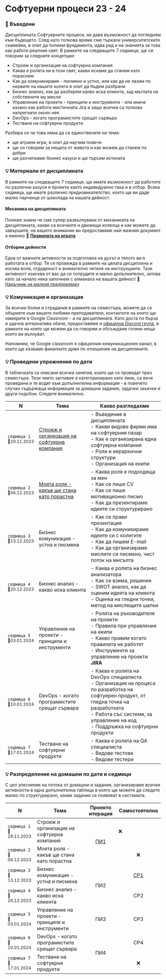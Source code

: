 # Софтуерни процеси 23 - 24

### 🚀 Въведени
Дисциплината Софтуерните процеси, ни дава възможност да погледнем към бъдещето. След като толкова време сме търкали университетските скамейки, в опит да попием фундамента, идва ред и на знанията за това как работи реалния свят. В рамките на следващите 7 седмици, ще си говорим за следните концепции:

- Строеж и организация на софтуерна компания
- Каква е ролята ни в този свят, какви искаме да станем като пораснем
- Как да комуникираме - писмено и устно, или как да не лазим по нервите на нашите колеги в опит да бъдем разбрани
- Бизнес анализ, как да разберем какво иска клиента, зад мъглата на собствените му мисли
- Управление на проекти - принципи и инструменти - или иначе казано как работи мистичната Jira и защо всички са толкова напрегнати около нея
- DevOps - когато програмистите срещат сървъра
- Тестване на софтуерни продукти

Разбира се че това няма да са единствените ни теми:
- ще играем игри, в опит да научим повече
- ще си говорим за нещата от живота и как можем да станем по добри
- ще разчепкаме бизнес казуси и ще търсим истината

### 💡 Материали от дисциплината

В рамките на следващите 7 седмици, ще имате възможност да работите по различни казуси и проекти както индивидуално така и в отбор. Всяка седмица, ще имате различно предизвикателство, което ще ви даде малко парченце от шоколада на нашата дейност.

#### Механика на дисциплината

Понеже знаем че сме супер развълнувани от механиката на дисциплината, какви са всичките и движещи колелца и как можете да завършите, на вашето внимание ви предоставяме най-важния документ а именно 🚀 [**Правилата на играта**](./организация/правила_на_играта/)

#### Отборни дейности

Една от важните активности за подготовка на духът и тялото ви е работата в отбор. Тя се провежда в рамките на цялата дисциплина и изсква воля, отдаденост и внимателно четене на инструкциите. Тази активност изисква от вас да се потрудите и малко допълнително, затова като за начало нека започнем с алманаха на вашата дейност 🚀 [Наръчник на малкия предприемач](./организация/наръчник_на_малкия_предприемач/)

### 💡 Комуникация и организация

За всички болки и страдания в рамките на семестъра, можете да се обърнете към вашите любими преподаватели, контактите на които ще намерите в Google Classroom - а на дисциплината. Като доста по бърза и удачна алтернатива обаче, предоставяме и [офицялна Discord група](https://discord.gg/8EkgPHbmyX), в рамките на която ще можем да си говорим и обсъждаме готини неща които ви вълнуват.

Напомням, че Google classroom е офицялния комуникационен канал, в които ще казваме финалните думи по отношение на дисциплините. 

### 💡 Проведени упражнения по дати

В табличката са описани всички занятия, които ще се проведат през семестъра. Тези чието заглавие е категоризирано като линк, са вече проведени и те водят към допълнителна информация - в повечето случаи съдържаща информация за домашни задания, задачки закачки и други подобни. Следете внимателно. 

<table>
    <thead>
        <tr>
            <th width="120">N</th>
            <th width="280px">Тема</th>
            <th width="610px">Какво разгледахме</th>
        </tr>
    </thead>
    <tbody>
        <tr>
            <td>
                <code>седмица 1</code><br>
                <sub>📅29.11.2023</sub>
            </td>
            <td>
                <a href="./срещи/среща-01/">
                    Строеж и организация на софтуерна компания 
                </a>
            </td>
            <td>
            - Въведение в дисциплината <br>
            - Какви видове фирми има на софтуерния пазар <br>
            - Как е организирана една софтуерна компания <br>
            - Роли и иерархични структури <br>
            - Организация на екипи <br>
            </td>
        </tr>
        <tr>
            <td>
                <code>седмица 2</code>
                <br>
                <sub>📅06.12.2023</sub>
            </td>
            <td>
                <a href="./срещи/среща-02/">
                    Моята роля - какъв ще стана като порастна
                </a>            
            </td>
            <td>
            - Каква роля е подходяща за мен <br>
            - Как се пише CV <br>
            - Как се пише мотивационно писмо <br>
            - Как да презентираме идеите си структурирано
            </td>
        </tr>
        <tr>
            <td>
                <code>седмица 3</code>
                <br>
                <sub>📅13.12.2023</sub>
            </td>
            <td>
                <!-- <a href="./срещи/среща-03/"> -->
                    Бизнес комуникация - устна и писмена
                <!-- </a> -->
            </td>            
            <td>
            - Как се прави презентация <br>
            - Как да комуникираме идеите си с колегите  <br>
            - Как да пишем E-mail <br>
            - Как да организираме мислите си писмено, чист поток на мисълта <br>
            </td>
        </tr>
        <tr>
            <td>
                <code>седмица 4</code>
                <br>
                <sub>📅20.12.2023</sub>
            </td>
            <td>
                <!-- <a href="./срещи/среща-04/"> -->
                    Бизнес анализ - какво иска клиента
                <!-- </a> -->
            </td>
            <td>
            - Каква е ролята на бизнес анализатора <br>
            - Как се взима, решение <br>
            - SWOT анализ, как да оценим идеята на клиента <br>
            - Оценка на гледни точки, метод на мислещите шапки
            </td>
        </tr>
        <tr>
            <td>
                <code>седмица 5</code>
                <br>
                <sub>📅03.01.2024</sub>
            </td>
            <td>
                <!-- <a href="./срещи/среща-05/"> -->
                    Управление на проекти - принципи и инструменти
                <!-- </a> -->
            </td>
            <td>
            - Ролята на ръководителя на проекти <br>
            - Правила при управление на екипи <br>
            - Какво правим когато правилата не работят <br>
            - Инструменти за управление на проекти <strong>JIRA</strong>
            </td>
        </tr>                
        <tr>
            <td>
                <code>седмица 6</code>
                <br>
                <sub>📅10.01.2024</sub>
            </td>
            <td>
                <!-- <a href="./срещи/среща-06/"> -->
                    DevOps - когато програмистите срещат сървара
                <!-- </a> -->
            </td>
            <td>
            - Каква е ролята на DevOps специалиста <br>
            - Организация на процеса по разработка на софтуерен продукт, от гледна точка на разработката <br>
            - Работа със системи, за управление на код <br>
            - Поддръжка на софтуерни продукти
            </td>
        </tr>
        <tr>
            <td>
                <code>седмица 7</code>
                <br>
                <sub>📅17.01.2024</sub>
            </td>
            <td>
                <!-- <a href="./срещи/среща-07/"> -->
                    Тестване на софтуерни продукти
                <!-- </a> -->
            </td>
            <td>
            - Каква е ролята на QA специалиста <br>
            - Видове тестове <br>
            - Видове тестери
            </td>
        </tr>
    <tbody>
</table>

### 💡 Разпределение на домашни по дати и седмици

С цел улеснение на потока от домашни и задания, организираме всички активности в една допълнителна таблица в която ще можете да следите малко по структурирано, какви задания се появяват в системата.

<table>
    <thead>
        <tr>
            <th width="120">N</th>
            <th width="550">Тема</th>
            <th width="170">Проекто итерация</th>
            <th width="170">Самостоятелна</th>
        </tr>
    </thead>
    <tbody>
        <tr>
            <td>
                <code>седмица 1</code><br>
                <sub>📅29.11.2023</sub>
            </td>
            <td>
                Строеж и организация на софтуерна компания 
            </td>
            <td rowspan="2" align="center">
                <a href="./упражнения - отборни/p1/README.md">ПИ1</a>
            </td>
            <td> ❌ </td>
        </tr>
        <tr>
            <td>
                <code>седмица 2</code>
                <br>
                <sub>📅06.12.2023</sub>
            </td>
            <td>
                    Моята роля - какъв ще стана като порастна
            </td>
            <td align="center"> ❌ </td>
        </tr>
        <tr>
            <td>
                <code>седмица 3</code>
                <br>
                <sub>📅13.12.2023</sub>
            </td>
            <td>
                Бизнес комуникация - устна и писмена
            </td>            
            <td rowspan="2" align="center">ПИ2</td>
            <td align="center"><a href="./упражнения - индивидуални/p1/README.md">СР1</a></td>
        </tr>
        <tr>
            <td>
                <code>седмица 4</code>
                <br>
                <sub>📅20.12.2023</sub>
            </td>
            <td>
                Бизнес анализ - какво иска клиента
            </td>
            <td align="center">СР2</td>
        </tr>
        <tr>
            <td>
                <code>седмица 5</code>
                <br>
                <sub>📅03.01.2024</sub>
            </td>
            <td>
                Управление на проекти - принципи и инструменти
            </td>
            <td align="center">ПИ3</td>
            <td align="center">СР3</td>
        </tr>                
        <tr>
            <td>
                <code>седмица 6</code>
                <br>
                <sub>📅10.01.2024</sub>
            </td>
            <td>
                DevOps - когато програмистите срещат сървара
            </td>
            <td rowspan="2" align="center">ПИ4</td>
            <td align="center">СР4</td>
        </tr>
        <tr>
            <td>
                <code>седмица 7</code>
                <br>
                <sub>📅17.01.2024</sub>
            </td>
            <td>
                Тестване на софтуерни продукти
            </td>
            <td align="center">❌</td>
        </tr>
    <tbody>
</table>